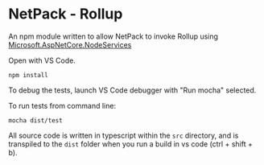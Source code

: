 # NetPack - Rollup
An npm module written to allow NetPack to invoke Rollup using [Microsoft.AspNetCore.NodeServices](https://github.com/aspnet/JavaScriptServices/tree/master/src/Microsoft.AspNetCore.NodeServices#microsoftaspnetcorenodeservices)

Open with VS Code.

```
npm install
```

To debug the tests, launch VS Code debugger with "Run mocha" selected.

To run tests from command line:

```
mocha dist/test
```

All source code is written in typescript within the `src` directory, and is transpiled to the `dist` folder
when you run a build in vs code (ctrl + shift + b).